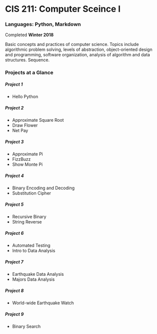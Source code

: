 # CIS 211: Computer Sceince I
### Languages: Python, Markdown
Completed **Winter 2018**

Basic concepts and practices of computer science. Topics include algorithmic problem solving, levels of abstraction, object-oriented design and programming, software organization, analysis of algorithm and data structures. Sequence.

### Projects at a Glance

##### Project 1
- Hello Python

##### Project 2
- Approximate Square Root
- Draw Flower
- Net Pay

##### Project 3
- Approximate Pi
- FizzBuzz
- Show Monte Pi

##### Project 4
- Binary Encoding and Decoding
- Substitution Cipher

##### Project 5
- Recursive Binary
- String Reverse

##### Project 6
- Automated Testing
- Intro to Data Analysis

##### Project 7
- Earthquake Data Analysis
- Majors Data Analysis

##### Project 8
- World-wide Earthquake Watch

##### Project 9
- Binary Search
